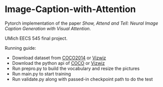 # Image-Caption-with-Attention

Pytorch implementation of the paper *Show, Attend and Tell: Neural Image Caption Generation with Visual Attention*.

UMich EECS 545 final project.

Running guide:
- Download dataset from [COCO2014](https://cocodataset.org/#download) or [Vizwiz](https://vizwiz.org/tasks-and-datasets/image-captioning/)
- Download the python api of [COCO](https://github.com/cocodataset/cocoapi) or [Vizwiz](https://github.com/Yinan-Zhao/vizwiz-caption)
- Run prepro.py to build the vocabulary and resize the pictures
- Run main.py to start training
- Run validate.py along with passed-in checkpoint path to do the test

